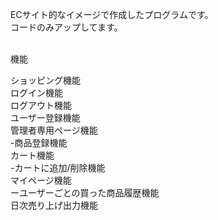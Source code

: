 ECサイト的なイメージで作成したプログラムです。<br>
コードのみアップしてます。<br><br>

機能<br>

ショッピング機能<br>
ログイン機能<br>
ログアウト機能<br>
ユーザー登録機能<br>
管理者専用ページ機能<br>
-商品登録機能<br>
カート機能<br>
-カートに追加/削除機能<br>
マイページ機能<br>
ーユーザーごとの買った商品履歴機能<br>
日次売り上げ出力機能<br>
